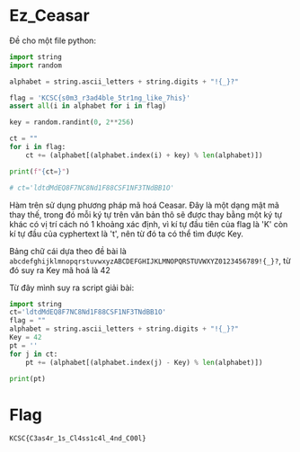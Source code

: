 # Ez_Ceasar

Đề cho một file python:

```python
import string
import random

alphabet = string.ascii_letters + string.digits + "!{_}?"

flag = 'KCSC{s0m3_r3ad4ble_5tr1ng_like_7his}'
assert all(i in alphabet for i in flag)

key = random.randint(0, 2**256)

ct = ""
for i in flag:
    ct += (alphabet[(alphabet.index(i) + key) % len(alphabet)])

print(f"{ct=}")

# ct='ldtdMdEQ8F7NC8Nd1F88CSF1NF3TNdBB1O'
```

Hàm trên sử dụng phương pháp mã hoá Ceasar. Đây là một dạng mật mã thay thế, trong đó mỗi ký tự trên văn bản thô sẽ được thay bằng một ký tự khác có vị trí cách nó 1 khoảng xác định, vì kí tự đầu tiên của flag là 'K' còn kí tự đầu của cyphertext là 't', nên từ đó ta có thể tìm được Key.

Bảng chữ cái dựa theo đề bài là ```abcdefghijklmnopqrstuvwxyzABCDEFGHIJKLMNOPQRSTUVWXYZ0123456789!{_}?```, từ đó suy ra Key mã hoá là 42

Từ đây mình suy ra script giải bài:

```python
import string
ct='ldtdMdEQ8F7NC8Nd1F88CSF1NF3TNdBB1O'
flag = ""
alphabet = string.ascii_letters + string.digits + "!{_}?"
Key = 42
pt = ''
for j in ct:
    pt += (alphabet[(alphabet.index(j) - Key) % len(alphabet)])

print(pt)
```

# Flag

```KCSC{C3as4r_1s_Cl4ss1c4l_4nd_C00l}```
